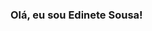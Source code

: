 ### Olá, eu sou Edinete Sousa!

<!--
**edinetesousa/edinetesousa** is a ✨ _special_ ✨ repository because its `README.md` (this file) appears on your GitHub profile.

- 🔭 Atualmente estou em processo de migração de carreira para Analista de Testes Junior e me preparando para minha primeira oportunidade
- 📚 Estudo Robot Framework para testes automatizados
- 📫 Contate-me pelo e-mail: edineteb.sousa@gmail.com
- 😄 Pronomes: Ela/ Dela
